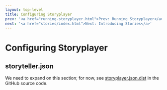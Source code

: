```yaml
---
layout: top-level
title: Configuring Storyplayer
prev: '<a href="running-storyplayer.html">Prev: Running Storyplayer</a>'
next: '<a href="stories/index.html">Next: Introducing Stories</a>'
---
```


# Configuring Storyplayer

## storyteller.json

We need to expand on this section; for now, see [storyplayer.json.dist](https://github.com/datasift/storyplayer/blob/develop/storyplayer.json.dist) in the GitHub source code.